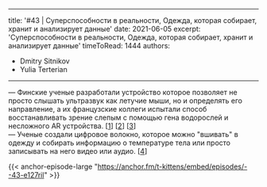 
---
title: '#43 | Суперспособности в реальности, Одежда, которая собирает, хранит и анализирует данные'
date: 2021-06-05
excerpt: 'Суперспособности в реальности, Одежда, которая собирает, хранит и анализирует данные'
timeToRead: 1444
authors:
  - Dmitry Sitnikov
  - Yulia Terterian
---

— Финские ученые разработали устройство которое позволяет не просто слышать ультразвук как летучие мыши, но и определять его направление, а их французские коллеги испытали способ восстанавливать зрение слепым с помощью гена водорослей и несложного AR устройства. [[1](https://www.sciencedaily.com/releases/2021/06/210602130316.htm)] [[2](https://scinquisitor.livejournal.com/191551.html)] [[3](https://www.nature.com/articles/s41591-021-01351-4)]<br/>
— Ученые создали цифровое волокно, которое можно "вшивать" в одежду и собирать информацию о температуре тела или просто записывать на него видео или аудио. [[4](https://scitechdaily.com/mit-engineers-create-a-programmable-digital-fiber-with-memory-sensors-and-ai/)]

{{< anchor-episode-large "https://anchor.fm/t-kittens/embed/episodes/--43-e127ril" >}}
